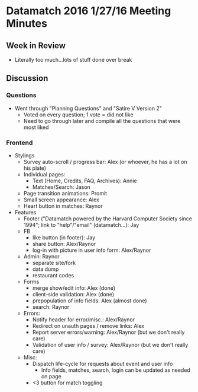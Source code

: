 # Datamatch 2016 1/27/16 Meeting Minutes

## Week in Review

- Literally too much...lots of stuff done over break

## Discussion

### Questions

- Went through "Planning Questions" and "Satire V Version 2"
  - Voted on every question; 1 vote = did not like
  - Need to go through later and compile all the questions that were most liked

### Frontend

- Stylings
  - Survey auto-scroll / progress bar: Alex (or whoever, he has a lot on his plate)
  - Individual pages:
    - Text (Home, Credits, FAQ, Archives): Annie
    - Matches/Search: Jason
  - Page transition animations: Promit
  - Small screen appearance: Alex
  - Heart button in matches: Raynor
- Features
  - Footer ("Datamatch powered by the Harvard Computer Society since 1994"; link to "help"/"email" (datamatch...): Jay
  - FB
    - like button (in footer): Jay
    - share button: Alex/Raynor
    - log-in with picture in user info form: Alex/Raynor
  - Admin: Raynor
    - separate site/fork
    - data dump
    - restaurant codes
  - Forms
    - merge show/edit info: Alex (done)
    - client-side validation: Alex (done)
    - prepopulation of info fields: Alex (almost done)
    - search: Raynor
  - Errors:
    - Notify header for error/misc.: Alex/Raynor
    - Redirect on unauth pages / remove links: Alex
    - Report server errors/warning: Alex/Raynor (but we don't really care)
    - Validation of user info / survey: Alex/Raynor (but we don't really care)
  - Misc:
    - Dispatch life-cycle for requests about event and user info
      - Info fields, matches, search, login can be updated as needed on page
    - <3 button for match toggling



